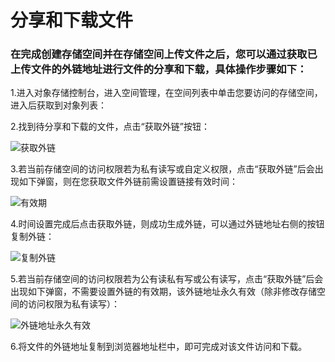 
# 分享和下载文件

### 在完成创建存储空间并在存储空间上传文件之后，您可以通过获取已上传文件的外链地址进行文件的分享和下载，具体操作步骤如下：

1.进入对象存储控制台，进入空间管理，在空间列表中单击您要访问的存储空间，进入后获取到对象列表：

2.找到待分享和下载的文件，点击“获取外链”按钮：

![获取外链](https://github.com/jdcloudcom/cn/blob/edit/image/Object-Storage-Service/OSS-015.png)

3.若当前存储空间的访问权限若为私有读写或自定义权限，点击“获取外链”后会出现如下弹窗，则在您获取文件外链前需设置链接有效时间：

![有效期](https://github.com/jdcloudcom/cn/blob/edit/image/Object-Storage-Service/OSS-016.png)

4.时间设置完成后点击获取外链，则成功生成外链，可以通过外链地址右侧的按钮复制外链：

![复制外链](https://github.com/jdcloudcom/cn/blob/edit/image/Object-Storage-Service/OSS-017.png)

5.若当前存储空间的访问权限若为公有读私有写或公有读写，点击“获取外链”后会出现如下弹窗，不需要设置外链的有效期，该外链地址永久有效（除非修改存储空间的访问权限为私有读写）：

![外链地址永久有效](https://github.com/jdcloudcom/cn/blob/edit/image/Object-Storage-Service/OSS-018.png)

6.将文件的外链地址复制到浏览器地址栏中，即可完成对该文件访问和下载。

